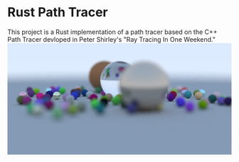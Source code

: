 # Rust Path Tracer
This project is a Rust implementation of a path tracer based on the C++ Path Tracer devloped in Peter Shirley's "Ray Tracing In One Weekend."
![Path Traced Image](readme.png)